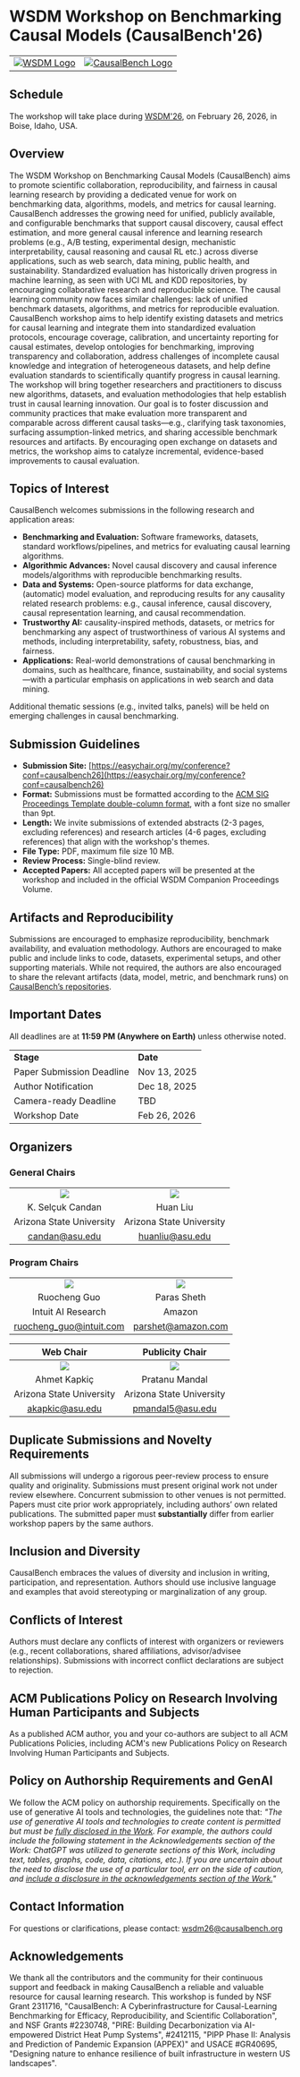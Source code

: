 # WSDM Workshop on Benchmarking Causal Models (CausalBench'26)

|  |  | 
|:--:|:--:|
|[![WSDM Logo](resources/images/wsdmlogo.png)](https://wsdm-conference.org/2026/)| [![CausalBench Logo](resources/images/cblogo.png)](https://causalbench.org)|


## Schedule
The workshop will take place during [WSDM'26](https://wsdm-conference.org/2026/), on February 26, 2026, in Boise, Idaho, USA.

## Overview
The WSDM Workshop on Benchmarking Causal Models (CausalBench) aims to promote scientific collaboration, reproducibility, and fairness in causal learning research by providing a dedicated venue for work on benchmarking data, algorithms, models, and metrics for causal learning. CausalBench addresses the growing need for unified, publicly available, and configurable benchmarks that support causal discovery, causal effect estimation, and more general causal inference and learning research problems (e.g., A/B testing, experimental design, mechanistic interpretability, causal reasoning and causal RL etc.) across diverse applications, such as web search, data mining, public health, and sustainability.
Standardized evaluation has historically driven progress in machine learning, as seen with UCI ML and KDD repositories, by encouraging collaborative research and reproducible science. The causal learning community now faces similar challenges: lack of unified benchmark datasets, algorithms, and metrics for reproducible evaluation. CausalBench workshop aims to
help identify existing datasets and metrics for causal learning and integrate them into standardized evaluation protocols,
encourage coverage, calibration, and uncertainty reporting for causal estimates,
develop ontologies for benchmarking, improving transparency and collaboration,
address challenges of incomplete causal knowledge and integration of heterogeneous datasets, and
help define evaluation standards to scientifically quantify progress in causal learning.
The workshop will bring together researchers and practitioners to discuss new algorithms, datasets, and evaluation methodologies that help establish trust in causal learning innovation. Our goal is to foster discussion and community practices that make evaluation more transparent and comparable across different causal tasks—e.g., clarifying task taxonomies, surfacing assumption-linked metrics, and sharing accessible benchmark resources and artifacts.
By encouraging open exchange on datasets and metrics, the workshop aims to catalyze incremental, evidence-based improvements to causal evaluation.

## Topics of Interest
CausalBench welcomes submissions in the following research and application areas:
- **Benchmarking and Evaluation:** Software frameworks, datasets, standard workflows/pipelines, and metrics for evaluating causal learning algorithms.
- **Algorithmic Advances:** Novel causal discovery and causal inference models/algorithms with reproducible benchmarking results.
- **Data and Systems:** Open-source platforms for data exchange, (automatic) model evaluation, and reproducing results for any causality related research problems: e.g., causal inference, causal discovery, causal representation learning, and causal recommendation.
- **Trustworthy AI:** causality-inspired methods, datasets, or metrics for benchmarking any aspect of trustworthiness of various AI systems and methods, including interpretability, safety, robustness, bias, and fairness.
- **Applications:** Real-world demonstrations of causal benchmarking in domains, such as healthcare, finance, sustainability, and social systems—with a particular emphasis on applications in web search and data mining.

Additional thematic sessions (e.g., invited talks, panels) will be held on emerging challenges in causal benchmarking.

## Submission Guidelines
- **Submission Site:** [​​https://easychair.org/my/conference?conf=causalbench26](https://easychair.org/my/conference?conf=causalbench26)
- **Format:** Submissions must be formatted according to the [ACM SIG Proceedings Template double-column format](https://www.acm.org/publications/proceedings-template), with a font size no smaller than 9pt.
- **Length:** We invite submissions of extended abstracts (2-3 pages, excluding references) and research articles (4-6 pages, excluding references) that align with the workshop's themes.
- **File Type:** PDF, maximum file size 10 MB.
- **Review Process:** Single-blind review.
- **Accepted Papers:** All accepted papers will be presented at the workshop and included in the official WSDM Companion Proceedings Volume.

## Artifacts and Reproducibility
Submissions are encouraged to emphasize reproducibility, benchmark availability, and evaluation methodology. Authors are encouraged to make public and include links to code, datasets, experimental setups, and other supporting materials. While not required, the authors are also encouraged to share the relevant artifacts (data, model, metric, and benchmark runs) on [CausalBench’s repositories](https://causalbench.org). 

## Important Dates
All deadlines are at **11:59 PM (Anywhere on Earth)** unless otherwise noted.

| | |
|-|-|
|**Stage**|**Date**|
|Paper Submission Deadline|Nov 13, 2025|
|Author Notification|Dec 18, 2025|
|Camera-ready Deadline|TBD|
|Workshop Date|Feb 26, 2026|

## Organizers

### General Chairs
|  |  | 
|:--:|:--:|
|![](resources/images/candan.jpg)|![](resources/images/liu.jpg)|
|K. Selçuk Candan|Huan Liu|
|Arizona State University|Arizona State University|
|<candan@asu.edu>|<huanliu@asu.edu>|

### Program Chairs
|  |  | 
|:--:|:--:|
|![](resources/images/guo.jpg)|![](resources/images/sheth.jpg)|
|Ruocheng Guo|Paras Sheth|
|Intuit AI Research|Amazon|
|<ruocheng_guo@intuit.com>|<parshet@amazon.com>|

| Web Chair | Publicity Chair  | 
|:--:|:--:|
|![](resources/images/kapkic.jpg)|![](resources/images/mandal.jpg)|
|Ahmet Kapkiç|Pratanu Mandal|
|Arizona State University|Arizona State University|
|<akapkic@asu.edu>|<pmandal5@asu.edu>|

## Duplicate Submissions and Novelty Requirements
All submissions will undergo a rigorous peer-review process to ensure quality and originality. Submissions must present original work not under review elsewhere. Concurrent submission to other venues is not permitted. Papers must cite prior work appropriately, including authors’ own related publications. The submitted paper must **substantially** differ from earlier workshop papers by the same authors.

## Inclusion and Diversity
CausalBench embraces the values of diversity and inclusion in writing, participation, and representation. Authors should use inclusive language and examples that avoid stereotyping or marginalization of any group.

## Conflicts of Interest
Authors must declare any conflicts of interest with organizers or reviewers (e.g., recent collaborations, shared affiliations, advisor/advisee relationships). Submissions with incorrect conflict declarations are subject to rejection.

## ACM Publications Policy on Research Involving Human Participants and Subjects
As a published ACM author, you and your co-authors are subject to all ACM Publications Policies, including ACM's new Publications Policy on Research Involving Human Participants and Subjects.

## Policy on Authorship Requirements and GenAI
We follow the ACM policy on authorship requirements. Specifically on the use of generative AI tools and technologies, the guidelines note that: *"The use of generative AI tools and technologies to create content is permitted but must be <u>fully disclosed in the Work</u>. For example, the authors could include the following statement in the Acknowledgements section of the Work: ChatGPT was utilized to generate sections of this Work, including text, tables, graphs, code, data, citations, etc.). If you are uncertain about the need to disclose the use of a particular tool, err on the side of caution, and <u>include a disclosure in the acknowledgements section of the Work.</u>"*

## Contact Information
For questions or clarifications, please contact: <wsdm26@causalbench.org>

## Acknowledgements
We thank all the contributors and the community for their continuous support and feedback in making CausalBench a reliable and valuable resource for causal learning research.
This workshop is funded by NSF Grant 2311716, "CausalBench: A Cyberinfrastructure for Causal-Learning Benchmarking for Efficacy, Reproducibility, and Scientific Collaboration", and NSF Grants #2230748, "PIRE: Building Decarbonization via AI-empowered District Heat Pump Systems", #2412115, "PIPP Phase II: Analysis and Prediction of Pandemic Expansion (APPEX)" and USACE #GR40695, "Designing nature to enhance resilience of built infrastructure in western US landscapes".
